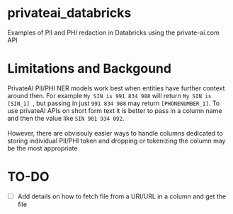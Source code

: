 # privateai_databricks
Examples of PII and PHI redaction in Databricks using the private-ai.com API

# Limitations and Backgound

PrivateAI PII/PHI NER models work best when entities have further context around then. For example `My SIN is 991 834 988` will return `My SIN is [SIN_1] `, but passing in just `991 834 988` may return `[PHONENUMBER_1]`. To use privateAI APIs on short form text it is better to pass in a column name and then the value like `SIN 901 934 092`.
</br>
</br>
However, there are obvisouly easier ways to handle columns dedicated to storing individual PII/PHI token and dropping or tokenizing the column may be the most appropriate


# TO-DO
- [ ] Add details on how to fetch file from a URI/URL in a column and get the file
